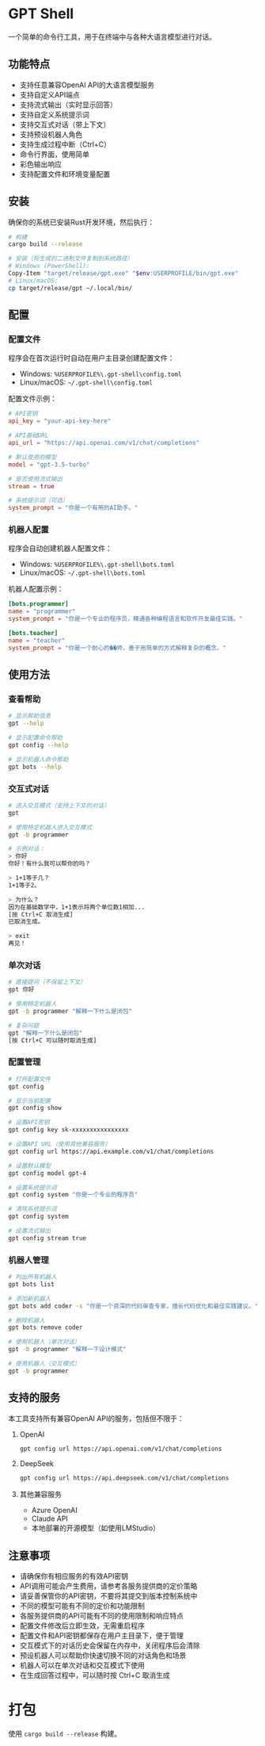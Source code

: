 # GPT Shell

一个简单的命令行工具，用于在终端中与各种大语言模型进行对话。

## 功能特点

- 支持任意兼容OpenAI API的大语言模型服务
- 支持自定义API端点
- 支持流式输出（实时显示回答）
- 支持自定义系统提示词
- 支持交互式对话（带上下文）
- 支持预设机器人角色
- 支持生成过程中断（Ctrl+C）
- 命令行界面，使用简单
- 彩色输出响应
- 支持配置文件和环境变量配置

## 安装

确保你的系统已安装Rust开发环境，然后执行：

```bash
# 构建
cargo build --release

# 安装（将生成的二进制文件复制到系统路径）
# Windows (PowerShell):
Copy-Item "target/release/gpt.exe" "$env:USERPROFILE/bin/gpt.exe"
# Linux/macOS:
cp target/release/gpt ~/.local/bin/
```

## 配置

### 配置文件
程序会在首次运行时自动在用户主目录创建配置文件：
- Windows: `%USERPROFILE%\.gpt-shell\config.toml`
- Linux/macOS: `~/.gpt-shell\config.toml`

配置文件示例：
```toml
# API密钥
api_key = "your-api-key-here"

# API基础URL
api_url = "https://api.openai.com/v1/chat/completions"

# 默认使用的模型
model = "gpt-3.5-turbo"

# 是否使用流式输出
stream = true

# 系统提示词（可选）
system_prompt = "你是一个有用的AI助手。"
```

### 机器人配置
程序会自动创建机器人配置文件：
- Windows: `%USERPROFILE%\.gpt-shell\bots.toml`
- Linux/macOS: `~/.gpt-shell\bots.toml`

机器人配置示例：
```toml
[bots.programmer]
name = "programmer"
system_prompt = "你是一个专业的程序员，精通各种编程语言和软件开发最佳实践。"

[bots.teacher]
name = "teacher"
system_prompt = "你是一个耐心的��师，善于用简单的方式解释复杂的概念。"
```

## 使用方法

### 查看帮助
```bash
# 显示帮助信息
gpt --help

# 显示配置命令帮助
gpt config --help

# 显示机器人命令帮助
gpt bots --help
```

### 交互式对话
```bash
# 进入交互模式（支持上下文的对话）
gpt

# 使用特定机器人进入交互模式
gpt -b programmer

# 示例对话：
> 你好
你好！有什么我可以帮你的吗？

> 1+1等于几？
1+1等于2。

> 为什么？
因为在基础数学中，1+1表示将两个单位数1相加...
[按 Ctrl+C 取消生成]
已取消生成。

> exit
再见！
```

### 单次对话
```bash
# 直接提问（不保留上下文）
gpt 你好

# 使用特定机器人
gpt -b programmer "解释一下什么是闭包"

# 复杂问题
gpt "解释一下什么是闭包"
[按 Ctrl+C 可以随时取消生成]
```

### 配置管理
```bash
# 打开配置文件
gpt config

# 显示当前配置
gpt config show

# 设置API密钥
gpt config key sk-xxxxxxxxxxxxxxxx

# 设置API URL（使用其他兼容服务）
gpt config url https://api.example.com/v1/chat/completions

# 设置默认模型
gpt config model gpt-4

# 设置系统提示词
gpt config system "你是一个专业的程序员"

# 清除系统提示词
gpt config system

# 设置流式输出
gpt config stream true
```

### 机器人管理
```bash
# 列出所有机器人
gpt bots list

# 添加新机器人
gpt bots add coder -s "你是一个资深的代码审查专家，擅长代码优化和最佳实践建议。"

# 删除机器人
gpt bots remove coder

# 使用机器人（单次对话）
gpt -b programmer "解释一下设计模式"

# 使用机器人（交互模式）
gpt -b programmer
```

## 支持的服务

本工具支持所有兼容OpenAI API的服务，包括但不限于：

1. OpenAI
   ```bash
   gpt config url https://api.openai.com/v1/chat/completions
   ```

2. DeepSeek
   ```bash
   gpt config url https://api.deepseek.com/v1/chat/completions
   ```

3. 其他兼容服务
   - Azure OpenAI
   - Claude API
   - 本地部署的开源模型（如使用LMStudio）

## 注意事项

- 请确保你有相应服务的有效API密钥
- API调用可能会产生费用，请参考各服务提供商的定价策略
- 请妥善保管你的API密钥，不要将其提交到版本控制系统中
- 不同的模型可能有不同的定价和功能限制
- 各服务提供商的API可能有不同的使用限制和响应特点
- 配置文件修改后立即生效，无需重启程序
- 配置文件和API密钥都保存在用户主目录下，便于管理
- 交互模式下的对话历史会保留在内存中，关闭程序后会清除
- 预设机器人可以帮助你快速切换不同的对话角色和场景
- 机器人可以在单次对话和交互模式下使用
- 在生成回答过程中，可以随时按 Ctrl+C 取消生成

# 打包

使用 `cargo build --release` 构建。
